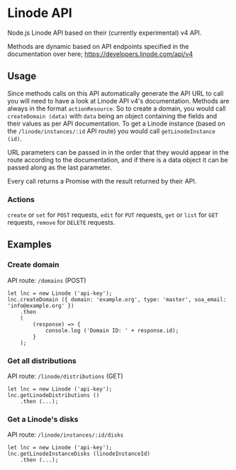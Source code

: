 # Linode API

Node.js Linode API based on their (currently experimental) v4 API.

Methods are dynamic based on API endpoints specified in the documentation over here; https://developers.linode.com/api/v4

## Usage

Since methods calls on this API automatically generate the API URL to call you will need to have a look at Linode API v4's documentation.
Methods are always in the format `actionResource`. So to create a domain, you would call `createDomain (data)` with `data` being an object containing the fields and their values as per API documentation. To get a Linode instance (based on the `/linode/instances/:id` API route) you would call `getLinodeInstance (id)`.

URL parameters can be passed in in the order that they would appear in the route according to the documentation, and if there is a data object it can be passed along as the last parameter.

Every call returns a Promise with the result returned by their API.

### Actions

`create` or `set` for `POST` requests, `edit` for `PUT` requests, `get` or `list` for `GET` requests, `remove` for `DELETE` requests.

## Examples

### Create domain

API route: `/domains` (POST)

```
let lnc = new Linode ('api-key');
lnc.createDomain ({ domain: 'example.org', type: 'master', soa_email: 'info@example.org' })
	.then
	(
		(response) => {
			console.log ('Domain ID: ' + response.id);
		}
	);
```

### Get all distributions

API route: `/linode/distributions` (GET)

```
let lnc = new Linode ('api-key');
lnc.getLinodeDistributions ()
	.then (...);
```

### Get a Linode's disks

API route: `/linode/instances/:id/disks`

```
let lnc = new Linode ('api-key');
lnc.getLinodeInstanceDisks (linodeInstanceId)
	.then (...);
```
